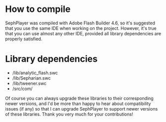 # How to compile #

SephPlayer was compiled with Adobe Flash Builder 4.6, so it's suggested that you use the same IDE when working on the project. However, it's true that you can use almost any other IDE, provided all library dependencies are properly satisfied.


# Library dependencies #

  * /lib/analytic\_flash.swc
  * /lib/Sepharian.swc
  * /lib/tweener.swc
  * /src/com/

Of course you can always upgrade these libraries to their corresponding newer versions, and I'd be more than happy to hear about compatibility issues (if any) so that I can upgrade SephPlayer to support newer versions of these libraries. Thank you very much for your contributions!